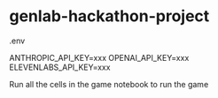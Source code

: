 # genlab-hackathon-project

.env

ANTHROPIC_API_KEY=xxx
OPENAI_API_KEY=xxx
ELEVENLABS_API_KEY=xxx

Run all the cells in the game notebook to run the game
